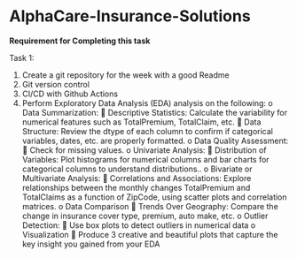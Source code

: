 # AlphaCare-Insurance-Solutions
**Requirement for Completing this task**

Task 1:
  1. Create a git repository for the week with a good Readme
  2. Git version control
  3. CI/CD with Github Actions
  4. Perform Exploratory Data Analysis (EDA) analysis on the following:
      o	 Data Summarization:
          	Descriptive Statistics: Calculate the variability for numerical features such as TotalPremium, TotalClaim, etc.
          	Data Structure: Review the dtype of each column to confirm if categorical variables, dates, etc. are properly formatted.
      o	Data Quality Assessment:
          	Check for missing values.
o	Univariate Analysis:
	Distribution of Variables: Plot histograms for numerical columns and bar charts for categorical columns to understand distributions..
o	Bivariate or Multivariate Analysis:
	Correlations and Associations: Explore relationships between the monthly changes TotalPremium and TotalClaims as a function of ZipCode, using scatter plots and correlation matrices.
o	Data Comparison
	Trends Over Geography: Compare the change in insurance cover type, premium, auto make, etc.
o	Outlier Detection:
	Use box plots to detect outliers in numerical data
o	Visualization
	Produce 3 creative and beautiful plots that capture the key insight you gained from your EDA
